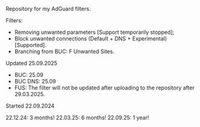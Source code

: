 Repository for my AdGuard filters.



Filters:
- Removing unwanted parameters [Support temporarily stopped];
- Block unwanted connections (Default + DNS + Experimental) [Supported].
- Branching from BUC: F Unwanted Sites.

Updated 25.09.2025
- BUC: 25.09
- BUC DNS: 25.09
- FUS: The filter will not be updated after uploading to the repository after 29.03.2025.

Started 22.09.2024

22.12.24: 3 months!
22.03.25: 6 months!
22.09.25: 1 year!

